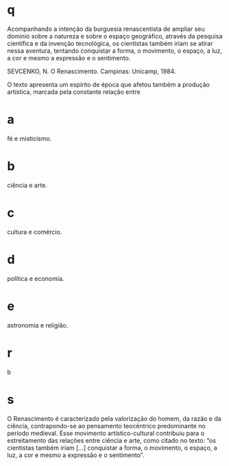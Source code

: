 # q
Acompanhando a intenção da burguesia renascentista de ampliar seu domínio sobre a natureza e sobre o espaço geográfico, através da pesquisa científica e da invenção tecnológica, os cientistas também iriam se atirar nessa aventura, tentando conquistar a forma, o movimento, o espaço, a luz, a cor e mesmo a expressão e o sentimento.

SEVCENKO, N. O Renascimento. Campinas: Unicamp, 1984.

O texto apresenta um espírito de época que afetou também a produção artística, marcada pela constante relação entre

# a
fé e misticismo.

# b
ciência e arte.

# c
cultura e comércio.

# d
política e economia.

# e
astronomia e religião.

# r
b

# s
O Renascimento é caracterizado pela valorização do homem, da razão e da ciência, contrapondo-se ao pensamento teocêntrico predominante no período medieval. Esse movimento artístico-cultural contribuiu para o estreitamento das relações entre ciência e arte, como citado no texto: “os cientistas também iriam \[...] conquistar a forma, o movimento, o espaço, a luz, a cor e mesmo a expressão e o sentimento”.
